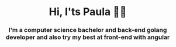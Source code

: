 <h1 align="center">Hi, I'ts Paula 👩‍🦰 </h1>
<h3 align="center">I'm a computer science bachelor and back-end golang developer and also try my best at front-end with angular</h3>

